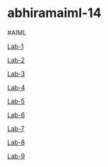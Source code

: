 # abhiramaiml-14
#AIML


[Lab-1](https://github.com/Abhiram1570/abhiramaiml-14/blob/main/LAB1.ipynb)

[Lab-2](https://github.com/Abhiram1570/abhiramaiml-14/blob/main/AIML%20Lab2.ipynb)

[Lab-3](https://github.com/Abhiram1570/abhiramaiml-14/blob/main/LAB-3.ipynb)

[Lab-4](https://github.com/Abhiram1570/abhiramaiml-14/blob/main/LAB4PART1.ipynb)

[Lab-5](https://github.com/Abhiram1570/abhiramaiml-14/blob/main/AIML%20LAB5.ipynb)

[Lab-6](https://github.com/Abhiram1570/abhiramaiml-14/blob/main/LAB6_AIML.ipynb)

[Lab-7](https://github.com/Abhiram1570/abhiramaiml-14/blob/main/AIMLLAB7%20(1).ipynb)

[Lab-8](https://github.com/Abhiram1570/abhiramaiml-14/blob/main/AIMLLAB8%20(1).ipynb)

[Lab-9](https://github.com/Abhiram1570/abhiramaiml-14/blob/main/AIML_LAB9.ipynb)










